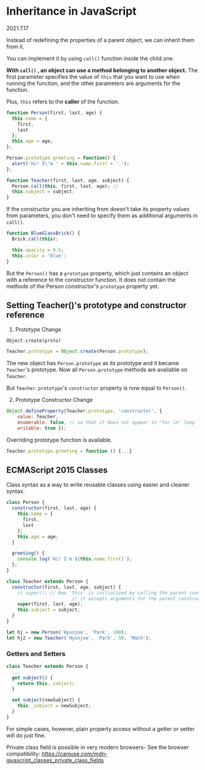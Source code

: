 # Inheritance in JavaScript

2021.7.17



Instead of redefining the properties of a parent object, we can inherit them from it.

You can implement it by using `call()` function inside the child one.

**With  `call()` , an object can use a method belonging to another object.** The first parameter specifies the value of `this` that you want to use when running the function, and the other parameters are arguments for the function.

Plus, `this` refers to the **caller** of the function.

```js
function Person(first, last, age) {
  this.name = {
    first,
    last
  };
  this.age = age;
};

Person.prototype.greeting = function() {
  alert('Hi! I\'m ' + this.name.first + '.');
};

function Teacher(first, last, age, subject) {
  Person.call(this, first, last, age); // 
  this.subject = subject;
}
```

If the constructor you are inheriting from doesn't take its property values from parameters, you don't need to specify them as additional arguments in `call()`. 

```js
function BlueGlassBrick() {
  Brick.call(this);

  this.opacity = 0.5;
  this.color = 'blue';
}
```

But the `Person()` has a `prototype` property, which just contains an object with a reference to the constructor function. It does not contain the methods of the Person constructor's `prototype` property yet.



## Setting Teacher()'s prototype and constructor reference

1. Prototype Change

`Object.create(proto)`

```js
Teacher.prototype = Object.create(Person.prototype);
```

The new object has `Person.prototype` as its prototype and it became `Teacher`'s prototype. Now all `Person.prototype` methods are available on `Teacher`.

But `Teacher.prototype`'s `constructor` property is now equal to `Person()`.

2. Prototype Constructor Change

```js
Object.defineProperty(Teacher.prototype, 'constructor', {
    value: Teacher,
    enumerable: false, // so that it does not appear in 'for in' loop
    writable: true });
```

Overriding prototype function is available.

```js
Teacher.prototype.greeting = function () {...}
```



## ECMAScript 2015 Classes

Class syntax as a way to write reusable classes using easier and cleaner syntax.

```js
class Person {
  constructor(first, last, age) {
    this.name = {
      first,
      last
    };
    this.age = age;
  }

  greeting() {
    console.log(`Hi! I'm ${this.name.first}`);
  };
}

class Teacher extends Person {
  constructor(first, last, age, subject) {
    // super(); // Now 'this' is initialized by calling the parent constructor.
    					// it accepts arguments for the parent constructor.
    super(first, last, age);
    this.subject = subject;
  }
}

let hj = new Person('Hyunjoo', 'Park', 100);
let hj2 = new Teacher('Hyunjoo', 'Park', 50, 'Math');
```

### Getters and Setters

```js
class Teacher extends Person {
  ...
  get subject() {
    return this._subject;
  }

  set subject(newSubject) {
    this._subject = newSubject;
  }
}
```

For simple cases, however, plain property access without a getter or setter will do just fine.

Private class field is possible in very modern browsers- See the browser compatibility: https://caniuse.com/mdn-javascript_classes_private_class_fields